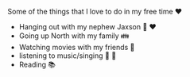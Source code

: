 Some of the things that I love to do in my free time :heart:
* Hanging out with my nephew Jaxson :baby: :heart:
* Going up North with my family :family:
* Watching movies with my friends :movie_camera:
* listening to music/singing :musical_note: :microphone:
* Reading :books:
